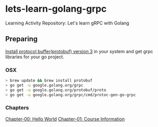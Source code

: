 # lets-learn-golang-grpc
Learning Activity Repository: Let's learn gRPC with Golang


## Preparing
[Install protocol buffer(protobuf) version 3](https://grpc.io/docs/protoc-installation/) in your system and get grpc libraries for your go project.
### OSX
```bash
> brew update && brew install protobuf
> go get -u google.golang.org/grpc
> go get -u google.golang.org/protobuf/proto
> go get -u google.golang.org/grpc/cmd/protoc-gen-go-grpc
```
### Chapters
[Chapter-00: Hello World](https://github.com/abc101/lets-learn-golang-grpc/tree/main/chapter-00/helloworld)
[Chapter-01: Course Information](https://github.com/abc101/lets-learn-golang-grpc/tree/main/chapter-01/courseinfo)
